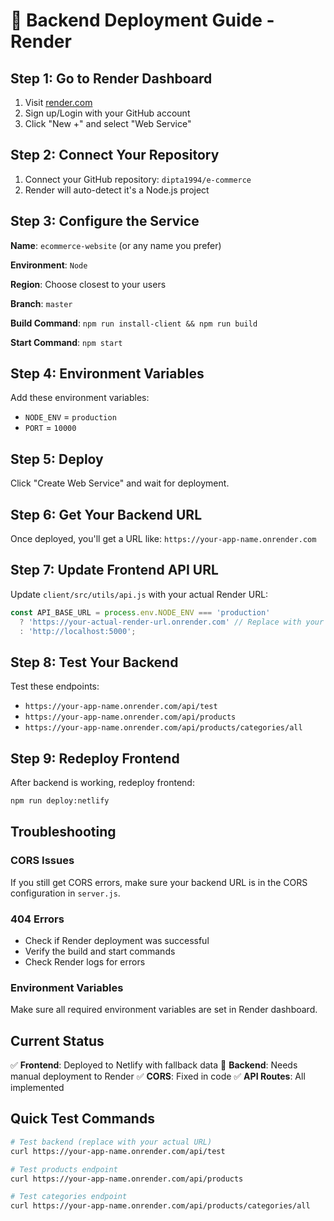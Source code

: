 # 🚀 Backend Deployment Guide - Render

## **Step 1: Go to Render Dashboard**

1. Visit [render.com](https://render.com)
2. Sign up/Login with your GitHub account
3. Click "New +" and select "Web Service"

## **Step 2: Connect Your Repository**

1. Connect your GitHub repository: `dipta1994/e-commerce`
2. Render will auto-detect it's a Node.js project

## **Step 3: Configure the Service**

**Name**: `ecommerce-website` (or any name you prefer)

**Environment**: `Node`

**Region**: Choose closest to your users

**Branch**: `master`

**Build Command**: `npm run install-client && npm run build`

**Start Command**: `npm start`

## **Step 4: Environment Variables**

Add these environment variables:
- `NODE_ENV` = `production`
- `PORT` = `10000`

## **Step 5: Deploy**

Click "Create Web Service" and wait for deployment.

## **Step 6: Get Your Backend URL**

Once deployed, you'll get a URL like:
`https://your-app-name.onrender.com`

## **Step 7: Update Frontend API URL**

Update `client/src/utils/api.js` with your actual Render URL:

```javascript
const API_BASE_URL = process.env.NODE_ENV === 'production' 
  ? 'https://your-actual-render-url.onrender.com' // Replace with your URL
  : 'http://localhost:5000';
```

## **Step 8: Test Your Backend**

Test these endpoints:
- `https://your-app-name.onrender.com/api/test`
- `https://your-app-name.onrender.com/api/products`
- `https://your-app-name.onrender.com/api/products/categories/all`

## **Step 9: Redeploy Frontend**

After backend is working, redeploy frontend:
```bash
npm run deploy:netlify
```

## **Troubleshooting**

### **CORS Issues**
If you still get CORS errors, make sure your backend URL is in the CORS configuration in `server.js`.

### **404 Errors**
- Check if Render deployment was successful
- Verify the build and start commands
- Check Render logs for errors

### **Environment Variables**
Make sure all required environment variables are set in Render dashboard.

## **Current Status**

✅ **Frontend**: Deployed to Netlify with fallback data
🔄 **Backend**: Needs manual deployment to Render
✅ **CORS**: Fixed in code
✅ **API Routes**: All implemented

## **Quick Test Commands**

```bash
# Test backend (replace with your actual URL)
curl https://your-app-name.onrender.com/api/test

# Test products endpoint
curl https://your-app-name.onrender.com/api/products

# Test categories endpoint
curl https://your-app-name.onrender.com/api/products/categories/all
```
